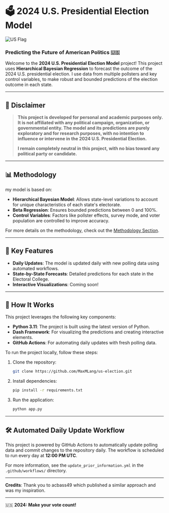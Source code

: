 # 🗳️ 2024 U.S. Presidential Election Model

![US Flag](https://upload.wikimedia.org/wikipedia/en/a/a4/Flag_of_the_United_States.svg)

### Predicting the Future of American Politics 🇺🇸

Welcome to the **2024 U.S. Presidential Election Model** project! This project uses  **Hierarchical Bayesian Regression**  to forecast the outcome of the 2024 U.S. presidential election. I use data from multiple pollsters and key control variables, to make robust and bounded predictions of the election outcome in each state.

---

## 📢 Disclaimer

> **This project is developed for personal and academic purposes only. It is not affiliated with any political campaign, organization, or governmental entity. The model and its predictions are purely exploratory and for research purposes, with no intention to influence or intervene in the 2024 U.S. Presidential Election.**
> 
> **I remain completely neutral in this project, with no bias toward any political party or candidate.**

---

## 📊 Methodology

my model is based on:
- **Hierarchical Bayesian Model**: Allows state-level variations to account for unique characteristics of each state's electorate.
- **Beta Regression**: Ensures bounded predictions between 0 and 100%.
- **Control Variables**: Factors like pollster effects, survey mode, and voter population are controlled to improve accuracy.

For more details on the methodology, check out the [Methodology Section](#).

---

## 🚀 Key Features
- **Daily Updates**: The model is updated daily with new polling data using automated workflows.
- **State-by-State Forecasts**: Detailed predictions for each state in the Electoral College.
- **Interactive Visualizations**: Coming soon!

---

## 🔧 How It Works

This project leverages the following key components:
- **Python 3.11**: The project is built using the latest version of Python.
- **Dash Framework**: For visualizing the predictions and creating interactive elements.
- **GitHub Actions**: For automating daily updates with fresh polling data.

To run the project locally, follow these steps:
1. Clone the repository:
    ```bash
    git clone https://github.com/MaxMLang/us-election.git
    ```
2. Install dependencies:
    ```bash
    pip install -r requirements.txt
    ```
3. Run the application:
    ```bash
    python app.py
    ```

---

## 🛠️ Automated Daily Update Workflow

This project is powered by GitHub Actions to automatically update polling data and commit changes to the repository daily. The workflow is scheduled to run every day at **12:00 PM UTC**.

For more information, see the `update_prior_information.yml` in the `.github/workflows/` directory.

---


**Credits**:
Thank you to acbass49 which published a similar approach and was my inspiration.

---

🇺🇸 **2024: Make your vote count!**
